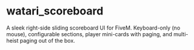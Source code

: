 # watari_scoreboard
A sleek right-side sliding scoreboard UI for FiveM. Keyboard-only (no mouse), configurable sections, player mini-cards with paging, and multi-heist paging out of the box.
